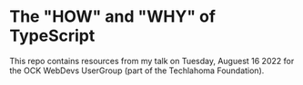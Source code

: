 # The "HOW" and "WHY" of TypeScript

This repo contains resources from my talk on Tuesday, Auguest 16 2022 for the OCK WebDevs UserGroup (part of the Techlahoma Foundation).
